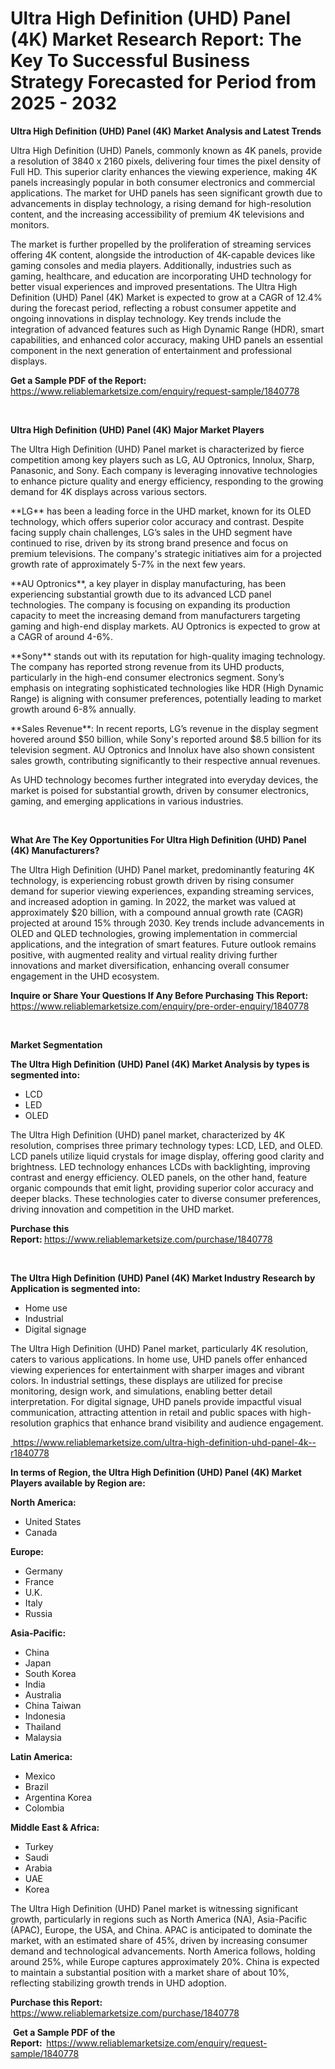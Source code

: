 <p><h1>Ultra High Definition (UHD) Panel (4K) Market Research Report: The Key To Successful Business Strategy Forecasted for Period from 2025 - 2032</h1></p><p><strong>Ultra High Definition (UHD) Panel (4K) Market Analysis and Latest Trends</strong></p>
<p><p>Ultra High Definition (UHD) Panels, commonly known as 4K panels, provide a resolution of 3840 x 2160 pixels, delivering four times the pixel density of Full HD. This superior clarity enhances the viewing experience, making 4K panels increasingly popular in both consumer electronics and commercial applications. The market for UHD panels has seen significant growth due to advancements in display technology, a rising demand for high-resolution content, and the increasing accessibility of premium 4K televisions and monitors.</p><p>The market is further propelled by the proliferation of streaming services offering 4K content, alongside the introduction of 4K-capable devices like gaming consoles and media players. Additionally, industries such as gaming, healthcare, and education are incorporating UHD technology for better visual experiences and improved presentations. The Ultra High Definition (UHD) Panel (4K) Market is expected to grow at a CAGR of 12.4% during the forecast period, reflecting a robust consumer appetite and ongoing innovations in display technology. Key trends include the integration of advanced features such as High Dynamic Range (HDR), smart capabilities, and enhanced color accuracy, making UHD panels an essential component in the next generation of entertainment and professional displays.</p></p>
<p><strong>Get a Sample PDF of the Report:&nbsp;</strong> <a href="https://www.reliablemarketsize.com/enquiry/request-sample/1840778?utm_campaign=3036&utm_medium=2&utm_source=Github&utm_content=ia&utm_term=15042025&utm_id=ultra-high-definition-uhd-panel-4k">https://www.reliablemarketsize.com/enquiry/request-sample/1840778</a></p>
<p>&nbsp;</p>
<p><strong>Ultra High Definition (UHD) Panel (4K) Major Market Players</strong></p>
<p><p>The Ultra High Definition (UHD) Panel market is characterized by fierce competition among key players such as LG, AU Optronics, Innolux, Sharp, Panasonic, and Sony. Each company is leveraging innovative technologies to enhance picture quality and energy efficiency, responding to the growing demand for 4K displays across various sectors.</p><p>**LG** has been a leading force in the UHD market, known for its OLED technology, which offers superior color accuracy and contrast. Despite facing supply chain challenges, LG’s sales in the UHD segment have continued to rise, driven by its strong brand presence and focus on premium televisions. The company's strategic initiatives aim for a projected growth rate of approximately 5-7% in the next few years.</p><p>**AU Optronics**, a key player in display manufacturing, has been experiencing substantial growth due to its advanced LCD panel technologies. The company is focusing on expanding its production capacity to meet the increasing demand from manufacturers targeting gaming and high-end display markets. AU Optronics is expected to grow at a CAGR of around 4-6%.</p><p>**Sony** stands out with its reputation for high-quality imaging technology. The company has reported strong revenue from its UHD products, particularly in the high-end consumer electronics segment. Sony’s emphasis on integrating sophisticated technologies like HDR (High Dynamic Range) is aligning with consumer preferences, potentially leading to market growth around 6-8% annually.</p><p>**Sales Revenue**: In recent reports, LG’s revenue in the display segment hovered around $50 billion, while Sony's reported around $8.5 billion for its television segment. AU Optronics and Innolux have also shown consistent sales growth, contributing significantly to their respective annual revenues. </p><p>As UHD technology becomes further integrated into everyday devices, the market is poised for substantial growth, driven by consumer electronics, gaming, and emerging applications in various industries.</p></p>
<p>&nbsp;</p>
<p><strong>What Are The Key Opportunities For Ultra High Definition (UHD) Panel (4K) Manufacturers?</strong></p>
<p><p>The Ultra High Definition (UHD) Panel market, predominantly featuring 4K technology, is experiencing robust growth driven by rising consumer demand for superior viewing experiences, expanding streaming services, and increased adoption in gaming. In 2022, the market was valued at approximately $20 billion, with a compound annual growth rate (CAGR) projected at around 15% through 2030. Key trends include advancements in OLED and QLED technologies, growing implementation in commercial applications, and the integration of smart features. Future outlook remains positive, with augmented reality and virtual reality driving further innovations and market diversification, enhancing overall consumer engagement in the UHD ecosystem.</p></p>
<p><strong>Inquire or Share Your Questions If Any Before Purchasing This Report:</strong> <a href="https://www.reliablemarketsize.com/enquiry/pre-order-enquiry/1840778?utm_campaign=3036&utm_medium=2&utm_source=Github&utm_content=ia&utm_term=15042025&utm_id=ultra-high-definition-uhd-panel-4k">https://www.reliablemarketsize.com/enquiry/pre-order-enquiry/1840778</a></p>
<p>&nbsp;</p>
<p><strong>Market Segmentation</strong></p>
<p><strong>The Ultra High Definition (UHD) Panel (4K) Market Analysis by types is segmented into:</strong></p>
<p><ul><li>LCD</li><li>LED</li><li>OLED</li></ul></p>
<p><p>The Ultra High Definition (UHD) panel market, characterized by 4K resolution, comprises three primary technology types: LCD, LED, and OLED. LCD panels utilize liquid crystals for image display, offering good clarity and brightness. LED technology enhances LCDs with backlighting, improving contrast and energy efficiency. OLED panels, on the other hand, feature organic compounds that emit light, providing superior color accuracy and deeper blacks. These technologies cater to diverse consumer preferences, driving innovation and competition in the UHD market.</p></p>
<p><strong>Purchase this Report:&nbsp;</strong><a href="https://www.reliablemarketsize.com/purchase/1840778?utm_campaign=3036&utm_medium=2&utm_source=Github&utm_content=ia&utm_term=15042025&utm_id=ultra-high-definition-uhd-panel-4k">https://www.reliablemarketsize.com/purchase/1840778</a></p>
<p>&nbsp;</p>
<p><strong>The Ultra High Definition (UHD) Panel (4K) Market Industry Research by Application is segmented into:</strong></p>
<p><ul><li>Home use</li><li>Industrial</li><li>Digital signage</li></ul></p>
<p><p>The Ultra High Definition (UHD) Panel market, particularly 4K resolution, caters to various applications. In home use, UHD panels offer enhanced viewing experiences for entertainment with sharper images and vibrant colors. In industrial settings, these displays are utilized for precise monitoring, design work, and simulations, enabling better detail interpretation. For digital signage, UHD panels provide impactful visual communication, attracting attention in retail and public spaces with high-resolution graphics that enhance brand visibility and audience engagement.</p></p>
<p><a href="https://www.reliablemarketsize.com/ultra-high-definition-uhd-panel-4k--r1840778?utm_campaign=3036&utm_medium=2&utm_source=Github&utm_content=ia&utm_term=15042025&utm_id=ultra-high-definition-uhd-panel-4k">&nbsp;https://www.reliablemarketsize.com/ultra-high-definition-uhd-panel-4k--r1840778</a></p>
<p><strong>In terms of Region, the Ultra High Definition (UHD) Panel (4K) Market Players available by Region are:</strong></p>
<p>
    <p> <strong> North America: </strong>
        <ul>
            <li>United States</li>
            <li>Canada</li>
        </ul>
        </p> 
    <p> <strong> Europe: </strong>
        <ul>
            <li>Germany</li>
            <li>France</li>
            <li>U.K.</li>
            <li>Italy</li>
            <li>Russia</li>
        </ul>
        </p> 
    <p> <strong> Asia-Pacific: </strong>
        <ul>
            <li>China</li>
            <li>Japan</li>
            <li>South Korea</li>
            <li>India</li>
            <li>Australia</li>
            <li>China Taiwan</li>
            <li>Indonesia</li>
            <li>Thailand</li>
            <li>Malaysia</li>
        </ul>
        </p> 
    <p> <strong> Latin America: </strong>
        <ul>
            <li>Mexico</li>
            <li>Brazil</li>
            <li>Argentina Korea</li>
            <li>Colombia</li>
        </ul>
        </p> 
    <p> <strong> Middle East & Africa: </strong>
        <ul>
            <li>Turkey</li>
            <li>Saudi</li>
            <li>Arabia</li>
            <li>UAE</li>
            <li>Korea</li>
        </ul>
    </p>
    </p>
<p><p>The Ultra High Definition (UHD) Panel market is witnessing significant growth, particularly in regions such as North America (NA), Asia-Pacific (APAC), Europe, the USA, and China. APAC is anticipated to dominate the market, with an estimated share of 45%, driven by increasing consumer demand and technological advancements. North America follows, holding around 25%, while Europe captures approximately 20%. China is expected to maintain a substantial position with a market share of about 10%, reflecting stabilizing growth trends in UHD adoption.</p></p>
<p><strong>Purchase this Report: </strong><a href="https://www.reliablemarketsize.com/purchase/1840778?utm_campaign=3036&utm_medium=2&utm_source=Github&utm_content=ia&utm_term=15042025&utm_id=ultra-high-definition-uhd-panel-4k">https://www.reliablemarketsize.com/purchase/1840778</a></p>
<p>&nbsp;<strong>Get a Sample PDF of the Report:&nbsp;&nbsp;</strong><a href="https://www.reliablemarketsize.com/enquiry/request-sample/1840778?utm_campaign=3036&utm_medium=2&utm_source=Github&utm_content=ia&utm_term=15042025&utm_id=ultra-high-definition-uhd-panel-4k">https://www.reliablemarketsize.com/enquiry/request-sample/1840778</a></p>
<p><strong></strong></p>
<p><p></p><p></p><p></p></p>